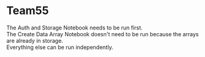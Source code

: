 # Team55
The Auth and Storage Notebook needs to be run first.<br>
The Create Data Array Notebook doesn't need to be run because the arrays are already in storage.<br>
Everything else can be run independently.
